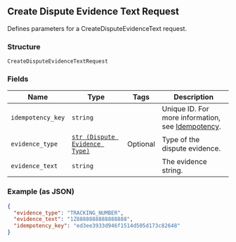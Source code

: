 ## Create Dispute Evidence Text Request

Defines parameters for a CreateDisputeEvidenceText request.

### Structure

`CreateDisputeEvidenceTextRequest`

### Fields

| Name | Type | Tags | Description |
|  --- | --- | --- | --- |
| `idempotency_key` | `string` |  | Unique ID. For more information,<br>see [Idempotency](https://developer.squareup.com/docs/docs/working-with-apis/idempotency). |
| `evidence_type` | [`str (Dispute Evidence Type)`](/doc/models/dispute-evidence-type.md) | Optional | Type of the dispute evidence. |
| `evidence_text` | `string` |  | The evidence string. |

### Example (as JSON)

```json
{
  "evidence_type": "TRACKING_NUMBER",
  "evidence_text": "1Z8888888888888888",
  "idempotency_key": "ed3ee3933d946f1514d505d173c82648"
}
```

